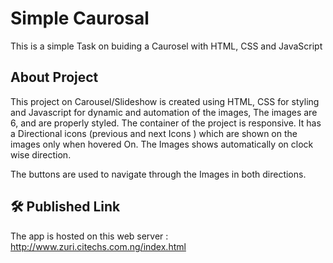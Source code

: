 
# Simple Caurosal

This is a simple Task on buiding a Caurosel with HTML, CSS and JavaScript



## About Project

This project on Carousel/Slideshow is created using HTML, CSS for styling and Javascript for dynamic and automation of the images, The images are 6, and are properly styled. 
The container of the project is responsive.
It has a Directional icons (previous and next Icons ) which are shown on the images only when hovered
On. The Images shows automatically on clock wise direction. 

The buttons are used to navigate through the Images in both directions.
## 🛠 Published Link

The app is hosted on this web server : http://www.zuri.citechs.com.ng/index.html
